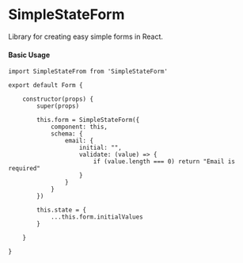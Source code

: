 SimpleStateForm
===========================
Library for creating easy simple forms in React.

#### Basic Usage

```
import SimpleStateFrom from 'SimpleStateForm'

export default Form {

    constructor(props) {
        super(props)

        this.form = SimpleStateForm({
            component: this,
            schema: {
                email: {
                    initial: "",
                    validate: (value) => {
                        if (value.length === 0) return "Email is required"
                    }
                }
            }
        })

        this.state = {
            ...this.form.initialValues
        }

    }

}
```
